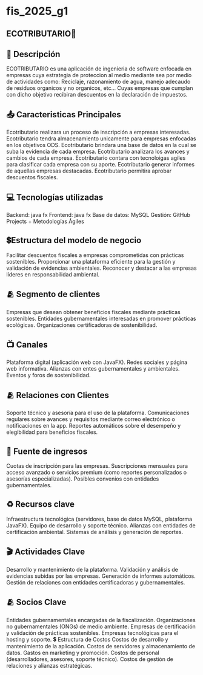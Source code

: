 # fis_2025_g1
## ECOTRIBUTARIO🌱
## 📌 Descripción
ECOTRIBUTARIO es una aplicación de ingenieria de software enfocada en empresas cuya estrategia de proteccion al medio mediante sea por medio de actividades como: Reciclaje, razonamiento de agua, manejo adecaudo de residuos organicos y no organicos, etc... Cuyas empresas que cumplan con dicho objetivo recibiran descuentos en la declaración de impuestos.

## 📤 Caracteristicas Principales
Ecotributario realizara un proceso de inscripción a empresas interesadas.
Ecotributario tendra almacenamiento unicamente para empresas enfocadas en los objetivos ODS.
Ecotributario brindara una base de datos en la cual se suba la evidencia de cada empresa.
Ecotributario analizara los avances y cambios de cada empresa.
Ecotributario contara con tecnoloigas agiles para clasificar cada empresa con su aporte.
Ecotributario generar informes de aquellas empresas destacadas.
Ecotributario permitira aprobar descuentos fiscales.

## 💻 Tecnologías utilizadas
Backend: java fx
Frontend: java fx
Base de datos: MySQL
Gestión: GitHub Projects + Metodologías Ágiles

## 💲Estructura del modelo de negocio
Facilitar descuentos fiscales a empresas comprometidas con prácticas sostenibles.
Proporcionar una plataforma eficiente para la gestión y validación de evidencias ambientales.
Reconocer y destacar a las empresas líderes en responsabilidad ambiental.

## 🫂 Segmento de clientes
Empresas que desean obtener beneficios fiscales mediante prácticas sostenibles.
Entidades gubernamentales interesadas en promover prácticas ecológicas.
Organizaciones certificadoras de sostenibilidad.

## 📺 Canales
Plataforma digital (aplicación web con JavaFX).
Redes sociales y página web informativa.
Alianzas con entes gubernamentales y ambientales.
Eventos y foros de sostenibilidad.

## 🫂 Relaciones con Clientes
Soporte técnico y asesoría para el uso de la plataforma.
Comunicaciones regulares sobre avances y requisitos mediante correo electrónico o notificaciones en la app.
Reportes automáticos sobre el desempeño y elegibilidad para beneficios fiscales.

## 💸 Fuente de ingresos
Cuotas de inscripción para las empresas.
Suscripciones mensuales para acceso avanzado o servicios premium (como reportes personalizados o asesorías especializadas).
Posibles convenios con entidades gubernamentales.

## ♻️ Recursos clave
Infraestructura tecnológica (servidores, base de datos MySQL, plataforma JavaFX).
Equipo de desarrollo y soporte técnico.
Alianzas con entidades de certificación ambiental.
Sistemas de análisis y generación de reportes.

## 🎬 Actividades Clave
Desarrollo y mantenimiento de la plataforma.
Validación y análisis de evidencias subidas por las empresas.
Generación de informes automáticos.
Gestión de relaciones con entidades certificadoras y gubernamentales.

## 🫂 Socios Clave
Entidades gubernamentales encargadas de la fiscalización.
Organizaciones no gubernamentales (ONGs) de medio ambiente.
Empresas de certificación y validación de prácticas sostenibles.
Empresas tecnológicas para el hosting y soporte.
💲 Estructura de Costos
Costos de desarrollo y mantenimiento de la aplicación.
Costos de servidores y almacenamiento de datos.
Gastos en marketing y promoción.
Costos de personal (desarrolladores, asesores, soporte técnico).
Costos de gestión de relaciones y alianzas estratégicas.
